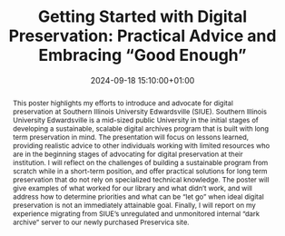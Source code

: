 ---
abstract: This poster highlights my efforts to introduce and advocate for digital
  preservation at Southern Illinois University Edwardsville (SIUE). Southern Illinois
  University Edwardsville is a mid-sized public University in the initial stages of
  developing a sustainable, scalable digital archives program that is built with long
  term preservation in mind. The presentation will focus on lessons learned, providing
  realistic advice to other individuals working with limited resources who are in
  the beginning stages of advocating for digital preservation at their institution.
  I will reflect on the challenges of building a sustainable program from scratch
  while in a short-term position, and offer practical solutions for long term preservation
  that do not rely on specialized technical knowledge. The poster will give examples
  of what worked for our library and what didn’t work, and will address how to determine
  priorities and what can be “let go” when ideal digital preservation is not an immediately
  attainable goal. Finally, I will report on my experience migrating from SIUE’s unregulated
  and unmonitored internal “dark archive” server to our newly purchased Preservica
  site.
creators:
- Marcella Lees
date: 2024-09-18 15:10:00+01:00
document_url: https://zenodo.org/records/13683154/download/pdf
grand_parent: iPRES
institutions: []
keywords:
- approaches to preservation
- start 2 preserve
landing_page_url: https://zenodo.org/records/13683154
language: eng
layout: publication
license: Creative Commons Attribution 4.0 (CC-BY-4.0)
notes_url: https://docs.google.com/document/d/16S5qwg42Mjnxe22cdVxZH63tVCVMgs-m92o02THSgC4/edit#heading=h.aar4tupij1po
parent: iPRES 2024
publication_type: poster
size: null
slides_url: ''
source_name: iPRES
stream_url: https://www.archief.vlaanderen.be/archief/records/dossiers/5acb210228ce4315ae650812d056a482329eb83ed2dc42398a51505dc153be81/documents/b208d828f7d0472f91d594fd9a1e7e1068f37cdd5e09419d8e7f69a4eb27e3fb
title: 'Getting Started with Digital Preservation: Practical Advice and Embracing
  “Good Enough”'
year: 2024
---